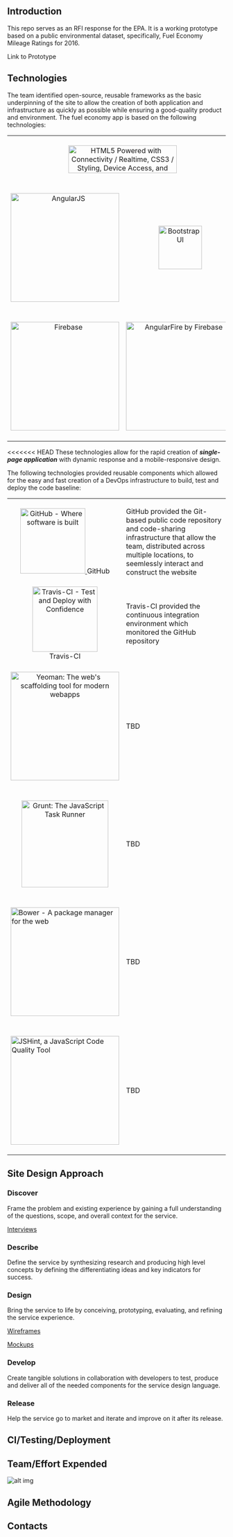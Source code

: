 
## Introduction
This repo serves as an RFI response for the EPA. It is a working prototype based on a public environmental dataset, specifically, Fuel Economy Mileage Ratings for 2016.

Link to Prototype

## Technologies

The team identified open-source, reusable frameworks as the basic underpinning of the site to allow the creation of both application and infrastructure as quickly as possible while ensuring a good-quality product and environment.  The fuel economy app is based on the following technologies:

<table>
    <tr>
        <td align="center" colspan="2">
            <br>
            <a href="http://www.w3schools.com/html/">
            <img src="http://www.w3.org/html/logo/badge/html5-badge-h-connectivity-css3-device-storage.png" width="250" height="64" alt="HTML5 Powered with Connectivity / Realtime, CSS3 / Styling, Device Access, and Offline &amp; Storage" title="HTML5 Powered with Connectivity / Realtime, CSS3 / Styling, Device Access, and Offline &amp; Storage">
            </a>
            <br><br>
        </td>
    </tr>
    <tr>
        <td align="center">
            <br>
            <a href="https://angularjs.org/">
                <img src="https://angularjs.org/img/AngularJS-large.png" width=250 alt="AngularJS" title="AngularJS">
            </a>
            <br><br>
        </td>
        <td align="center">
            <br>
            <a href="http://getbootstrap.com/">
                <img src="http://getbootstrap.com/assets/brand/bootstrap-solid.svg" width=100 alt="Bootstrap UI" title="Bootstrap">
            </a>
            <br><br>
        </td>
    </tr>
    <tr>
        <td align="center">
            <br>
            <a href="https://www.firebase.com/">
                <img src="https://szimek.github.io/presentation-firebase-intro/images/firebase_logo.png" width=250 alt="Firebase" title="Firebase">
            </a>
            <br><br>
        </td>
        <td align="center">
            <br>
            <a href="https://www.firebase.com/docs/web/libraries/angular/">
                <img src="https://gaslight-blog.s3.amazonaws.com/angular-plus-firebase-is-rad/afire-logo.png" width=250 alt="AngularFire by Firebase" title="AngularFire by Firebase">
            </a>
            <br><br>
        </td>
    </tr>
</table>

<<<<<<< HEAD
These technologies allow for the rapid creation of **_single-page application_** with dynamic response and a mobile-responsive design.

The following technologies provided reusable components which allowed for the easy and fast creation of a DevOps infrastructure to build, test and deploy the code baseline:


<table>
    <tr>
        <td align="center">
            <br>
            <a href="https://github.com/">
            <img src="https://assets-cdn.github.com/images/modules/logos_page/GitHub-Mark.png" width="150" alt="GitHub - Where software is built" title="GitHub - Where software is built">
            </a>GitHub
            <br><br>
        </td>
        <td>
        GitHub provided the Git-based public code repository and code-sharing infrastructure that allow the team, distributed across multiple locations, to seemlessly interact and construct the website
        </td>
        </tr><tr>
        <td align="center">
            <a href="https://travis-ci.org/">
                <img src="https://cdn.travis-ci.com/images/pro-landing/TravisCI-mascot-08c431a45f963bdd99b44c4cdb6d65b8.svg" width=150 alt="Travis-CI - Test and Deploy with Confidence" title="Travis-CI - Test and Deploy with Confidence">
            </a>
            <br>Travis-CI
            <br>
        </td>
        <td>
        Travis-CI provided the continuous integration environment which monitored the GitHub repository
        </td>
        </tr><tr>
        <td align="center">
            <br>
            <a href="http://yeoman.io/">
                <img src="https://raw.githubusercontent.com/yeoman/media/master/optimized/yeoman-300x200.png" width=250 alt="Yeoman: The web's scaffolding tool for modern webapps" title="Yeoman: The web's scaffolding tool for modern webapps">
            </a>
            <br><br>
        </td>
        <td>
        TBD
        </td>
        </tr><tr>
        <td align="center">
            <br>
            <a href="http://gruntjs.com/">
                <img src="https://raw.githubusercontent.com/gruntjs/gruntjs.com/master/src/media/grunt-logo.png" width=200 alt="Grunt: The JavaScript Task Runner" title="Grunt: The JavaScript Task Runner">
            </a>
            <br><br>
        </td>
        <td>
        TBD
        </td>
        </tr><tr>
        <td>
            <br>
            <a href="http://bower.io/">
                <img src="http://bower.io/img/bower-logo.png" width=250 alt="Bower - A package manager for the web" title="Bower - A package manager for the web">
            </a>
            <br><br>
        </td>
        <td>
        TBD
        </td>
        </tr><tr>
        <td>
            <br>
            <a href="http://jshint.com/">
                <img src="http://jshint.com/res/jshint-dark.png" width=250 alt="JSHint, a JavaScript Code Quality Tool" title="JSHint, a JavaScript Code Quality Tool">
            </a>
            <br><br>
        </td>
        <td>
        TBD
        </td>
        </tr><tr>
    </tr>
</table>


## Site Design Approach



### Discover
Frame the problem and existing experience by gaining a full understanding of the questions, scope, and overall context for the service.

<a href="https://www.youtube.com/watch?v=jTeDlUynA4I">Interviews</a>

### Describe
Define the service by synthesizing research and producing high level concepts by defining the differentiating ideas and key indicators for success.

### Design
Bring the service to life by conceiving, prototyping, evaluating, and refining the service experience.

<a href="http://txg483.axshare.com">Wireframes</a>

<a href="https://raw.githubusercontent.com/afseparfi/afseparfi/master/docs/epa_highfidelity.pdf">Mockups</a>

### Develop
Create tangible solutions in collaboration with developers to test, produce and deliver all of the needed components for the service design language.

### Release
Help the service go to market and iterate and improve on it after its release.



## CI/Testing/Deployment



## Team/Effort Expended

![alt img](https://raw.githubusercontent.com/afseparfi/afseparfi/master/docs/Team_Roles_Frame.png)



## Agile Methodology


## Contacts
